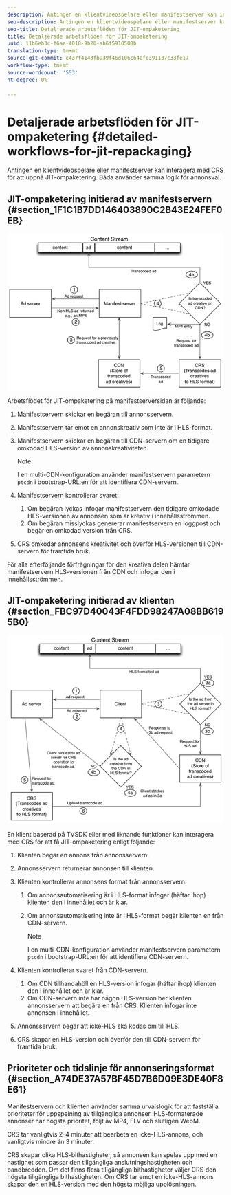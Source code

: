 ```yaml
---
description: Antingen en klientvideospelare eller manifestserver kan interagera med CRS för att uppnå JIT-ompaketering. Båda använder samma logik för annonsval.
seo-description: Antingen en klientvideospelare eller manifestserver kan interagera med CRS för att uppnå JIT-ompaketering. Båda använder samma logik för annonsval.
seo-title: Detaljerade arbetsflöden för JIT-ompaketering
title: Detaljerade arbetsflöden för JIT-ompaketering
uuid: 11b6eb3c-f6aa-4018-9b20-ab6f5910508b
translation-type: tm+mt
source-git-commit: e437f4143fb939f46d106c64efc391137c33fe17
workflow-type: tm+mt
source-wordcount: '553'
ht-degree: 0%

---
```



# Detaljerade arbetsflöden för JIT-ompaketering {#detailed-workflows-for-jit-repackaging}

Antingen en klientvideospelare eller manifestserver kan interagera med CRS för att uppnå JIT-ompaketering. Båda använder samma logik för annonsval.

## JIT-ompaketering initierad av manifestservern {#section_1F1C1B7DD146403890C2B43E24FEF0EB}

![](assets/ssai_JIT-workflow_web.png)

Arbetsflödet för JIT-ompaketering på manifestserversidan är följande:

1. Manifestservern skickar en begäran till annonsservern.
1. Manifestservern tar emot en annonskreativ som inte är i HLS-format.
1. Manifestservern skickar en begäran till CDN-servern om en tidigare omkodad HLS-version av annonskreativiteten.

   >[!NOTE]
   >
   >I en multi-CDN-konfiguration använder manifestservern parametern `ptcdn` i bootstrap-URL:en för att identifiera CDN-servern.

1. Manifestservern kontrollerar svaret:

   1. Om begäran lyckas infogar manifestservern den tidigare omkodade HLS-versionen av annonsen som är kreativ i innehållsströmmen.
   1. Om begäran misslyckas genererar manifestservern en loggpost och begär en omkodad version från CRS.

1. CRS omkodar annonsens kreativitet och överför HLS-versionen till CDN-servern för framtida bruk.

För alla efterföljande förfrågningar för den kreativa delen hämtar manifestservern HLS-versionen från CDN och infogar den i innehållsströmmen.

## JIT-ompaketering initierad av klienten {#section_FBC97D40043F4FDD98247A08BB6195B0}

<!--<a id="fig_hkn_ndt_3z"></a>-->

![](assets/ssai_JIT-workflow_client_web.png)

En klient baserad på TVSDK eller med liknande funktioner kan interagera med CRS för att få JIT-ompaketering enligt följande:

1. Klienten begär en annons från annonsservern.
1. Annonsservern returnerar annonsen till klienten.
1. Klienten kontrollerar annonsens format från annonsservern:

   1. Om annonsautomatisering är i HLS-format infogar (häftar ihop) klienten den i innehållet och är klar.
   1. Om annonsautomatisering inte är i HLS-format begär klienten en från CDN-servern.

      >[!NOTE]
      >
      >I en multi-CDN-konfiguration använder manifestservern parametern `ptcdn` i bootstrap-URL:en för att identifiera CDN-servern.

1. Klienten kontrollerar svaret från CDN-servern.

   1. Om CDN tillhandahöll en HLS-version infogar (häftar ihop) klienten den i innehållet och är klar.
   1. Om CDN-servern inte har någon HLS-version ber klienten annonsservern att begära en från CRS. Klienten infogar inte annonsen i innehållet.

1. Annonsservern begär att icke-HLS ska kodas om till HLS.
1. CRS skapar en HLS-version och överför den till CDN-servern för framtida bruk.

## Prioriteter och tidslinje för annonseringsformat {#section_A74DE37A57BF45D7B6D09E3DE40F8E61}

Manifestservern och klienten använder samma urvalslogik för att fastställa prioriteter för uppspelning av tillgängliga annonser. HLS-formaterade annonser har högsta prioritet, följt av MP4, FLV och slutligen WebM.

CRS tar vanligtvis 2-4 minuter att bearbeta en icke-HLS-annons, och vanligtvis mindre än 3 minuter.

CRS skapar olika HLS-bithastigheter, så annonsen kan spelas upp med en hastighet som passar den tillgängliga anslutningshastigheten och bandbredden. Om det finns flera tillgängliga bithastigheter väljer CRS den högsta tillgängliga bithastigheten. Om CRS tar emot en icke-HLS-annons skapar den en HLS-version med den högsta möjliga upplösningen.